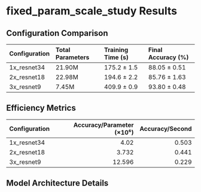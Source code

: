 # fixed_param_scale_study Results

## Configuration Comparison

| Configuration   | Total Parameters   | Training Time (s)   | Final Accuracy (%)   |
|:----------------|:-------------------|:--------------------|:---------------------|
| 1x_resnet34     | 21.90M             | 175.2 ± 1.5         | 88.05 ± 0.51         |
| 2x_resnet18     | 22.98M             | 194.6 ± 2.2         | 85.76 ± 1.63         |
| 3x_resnet9      | 7.45M              | 409.9 ± 0.9         | 93.80 ± 0.48         |



## Efficiency Metrics

| Configuration   |   Accuracy/Parameter (×10⁶) |   Accuracy/Second |
|:----------------|----------------------------:|------------------:|
| 1x_resnet34     |                       4.02  |             0.503 |
| 2x_resnet18     |                       3.732 |             0.441 |
| 3x_resnet9      |                      12.596 |             0.229 |



## Model Architecture Details

```

```
